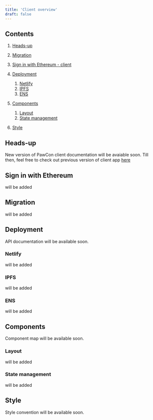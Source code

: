 ```yaml
---
title: 'Client overview'
draft: false
---
```


## Contents

1. [Heads-up](#heads-up)

1. [Migration](#migration)

1. [Sign in with Ethereum - client](#sign-in-with-ethereum)

1. [Deployment](#deployment)

   1. [Netlify](#netlify)
   1. [IPFS](#ipfs)
   1. [ENS](#ens)

1. [Components](#components)

   1. [Layout](#layout)
   1. [State management](#state-management)

1. [Style](#style)

## Heads-up

New version of PawCon client documentation will be avaiable soon. Till then, feel free to check out previous version of client app [here](https://github.com/developerasun/pawcon/tree/main/client#pawcon-client-side)

## Sign in with Ethereum

will be added

## Migration

will be added

## Deployment

API documentation will be available soon.

### Netlify

will be added

### IPFS

will be added

### ENS

will be added

## Components

Component map will be available soon.

### Layout

will be added

### State management

will be added

## Style

Style convention will be available soon.
